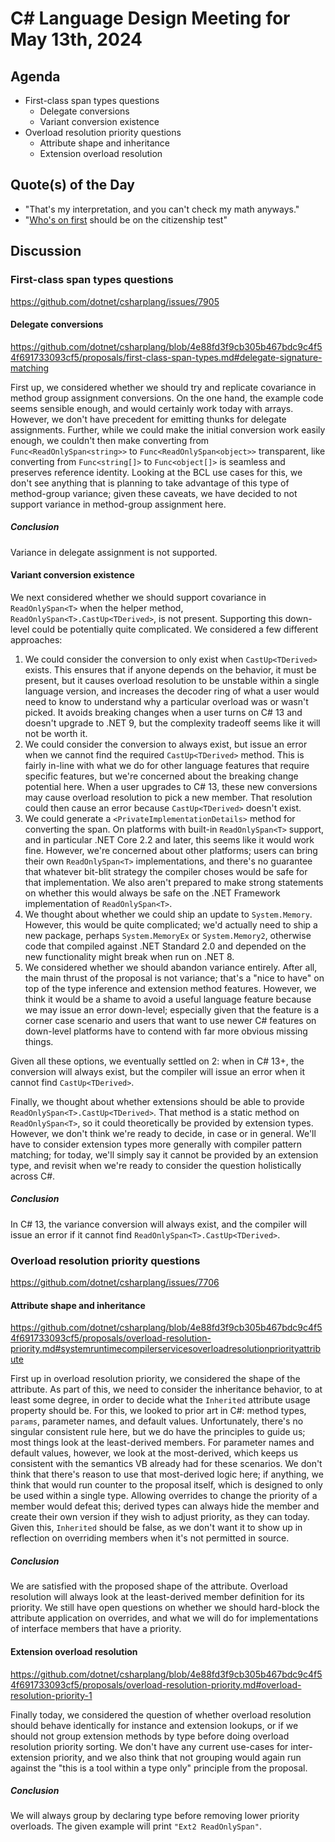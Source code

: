# C# Language Design Meeting for May 13th, 2024

## Agenda

- First-class span types questions
    - Delegate conversions
    - Variant conversion existence
- Overload resolution priority questions
    - Attribute shape and inheritance
    - Extension overload resolution

## Quote(s) of the Day

- "That's my interpretation, and you can't check my math anyways."
- "[Who's on first](https://www.youtube.com/watch?v=sShMA85pv8M) should be on the citizenship test"

## Discussion

### First-class span types questions

https://github.com/dotnet/csharplang/issues/7905

#### Delegate conversions

https://github.com/dotnet/csharplang/blob/4e88fd3f9cb305b467bdc9c4f54f691733093cf5/proposals/first-class-span-types.md#delegate-signature-matching

First up, we considered whether we should try and replicate covariance in method group assignment conversions. On the one hand, the example code seems sensible enough, and would certainly work today
with arrays. However, we don't have precedent  for emitting thunks for delegate assignments. Further, while we could make the initial conversion work easily enough, we couldn't then make converting from
`Func<ReadOnlySpan<string>>` to `Func<ReadOnlySpan<object>>` transparent, like converting from `Func<string[]>` to `Func<object[]>` is seamless and preserves reference identity. Looking at the BCL use cases
for this, we don't see anything that is planning to take advantage of this type of method-group variance; given these caveats, we have decided to not support variance in method-group assignment here.

##### Conclusion

Variance in delegate assignment is not supported.

#### Variant conversion existence

We next considered whether we should support covariance in `ReadOnlySpan<T>` when the helper method, `ReadOnlySpan<T>.CastUp<TDerived>`, is not present. Supporting this down-level could be potentially quite
complicated. We considered a few different approaches:

1. We could consider the conversion to only exist when `CastUp<TDerived>` exists. This ensures that if anyone depends on the behavior, it must be present, but it causes overload resolution to be unstable
   within a single language version, and increases the decoder ring of what a user would need to know to understand why a particular overload was or wasn't picked. It avoids breaking changes when a user
   turns on C# 13 and doesn't upgrade to .NET 9, but the complexity tradeoff seems like it will not be worth it.
2. We could consider the conversion to always exist, but issue an error when we cannot find the required `CastUp<TDerived>` method. This is fairly in-line with what we do for other language features that
   require specific features, but we're concerned about the breaking change potential here. When a user upgrades to C# 13, these new conversions may cause overload resolution to pick a new member. That
   resolution could then cause an error because `CastUp<TDerived>` doesn't exist.
3. We could generate a `<PrivateImplementationDetails>` method for converting the span. On platforms with built-in `ReadOnlySpan<T>` support, and in particular .NET Core 2.2 and later, this seems like it would
   work fine. However, we're concerned about other platforms; users can bring their own `ReadOnlySpan<T>` implementations, and there's no guarantee that whatever bit-blit strategy the compiler choses would be
   safe for that implementation. We also aren't prepared to make strong statements on whether this would always be safe on the .NET Framework implementation of `ReadOnlySpan<T>`.
4. We thought about whether we could ship an update to `System.Memory`. However, this would be quite complicated; we'd actually need to ship a new package, perhaps `System.MemoryEx` or `System.Memory2`,
   otherwise code that compiled against .NET Standard 2.0 and depended on the new functionality might break when run on .NET 8.
5. We considered whether we should abandon variance entirely. After all, the main thrust of the proposal is not variance; that's a "nice to have" on top of the type inference and extension method features. However,
   we think it would be a shame to avoid a useful language feature because we may issue an error down-level; especially given that the feature is a corner case scenario and users that want to use newer C# features
   on down-level platforms have to contend with far more obvious missing things.

Given all these options, we eventually settled on 2: when in C# 13+, the conversion will always exist, but the compiler will issue an error when it cannot find `CastUp<TDerived>`.

Finally, we thought about whether extensions should be able to provide `ReadOnlySpan<T>.CastUp<TDerived>`. That method is a static method on `ReadOnlySpan<T>`, so it could theoretically be provided by extension
types. However, we don't think we're ready to decide, in case or in general. We'll have to consider extension types more generally with compiler pattern matching; for today, we'll simply say it cannot be provided
by an extension type, and revisit when we're ready to consider the question holistically across C#.

##### Conclusion

In C# 13, the variance conversion will always exist, and the compiler will issue an error if it cannot find `ReadOnlySpan<T>.CastUp<TDerived>`.

### Overload resolution priority questions

https://github.com/dotnet/csharplang/issues/7706

#### Attribute shape and inheritance

https://github.com/dotnet/csharplang/blob/4e88fd3f9cb305b467bdc9c4f54f691733093cf5/proposals/overload-resolution-priority.md#systemruntimecompilerservicesoverloadresolutionpriorityattribute

First up in overload resolution priority, we considered the shape of the attribute. As part of this, we need to consider the inheritance behavior, to at least some degree, in order to decide what the `Inherited`
attribute usage property should be. For this, we looked to prior art in C#: method types, `params`, parameter names, and default values. Unfortunately, there's no singular consistent rule here, but we do have
the principles to guide us; most things look at the least-derived members. For parameter names and default values, however, we look at the most-derived, which keeps us consistent with the semantics VB already
had for these scenarios. We don't think that there's reason to use that most-derived logic here; if anything, we think that would run counter to the proposal itself, which is designed to only be used within a
single type. Allowing overrides to change the priority of a member would defeat this; derived types can always hide the member and create their own version if they wish to adjust priority, as they can today.
Given this, `Inherited` should be false, as we don't want it to show up in reflection on overriding members when it's not permitted in source.

##### Conclusion

We are satisfied with the proposed shape of the attribute. Overload resolution will always look at the least-derived member definition for its priority. We still have open questions on whether we should hard-block
the attribute application on overrides, and what we will do for implementations of interface members that have a priority.

#### Extension overload resolution

https://github.com/dotnet/csharplang/blob/4e88fd3f9cb305b467bdc9c4f54f691733093cf5/proposals/overload-resolution-priority.md#overload-resolution-priority-1

Finally today, we considered the question of whether overload resolution should behave identically for instance and extension lookups, or if we should not group extension methods by type before doing overload
resolution priority sorting. We don't have any current use-cases for inter-extension priority, and we also think that not grouping would again run against the "this is a tool within a type only" principle from
the proposal.

##### Conclusion

We will always group by declaring type before removing lower priority overloads. The given example will print `"Ext2 ReadOnlySpan"`.

